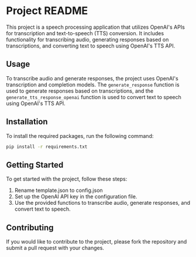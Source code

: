 # Project README

This project is a speech processing application that utilizes OpenAI's APIs for transcription and text-to-speech (TTS) conversion. It includes functionality for transcribing audio, generating responses based on transcriptions, and converting text to speech using OpenAI's TTS API.

## Usage

To transcribe audio and generate responses, the project uses OpenAI's transcription and completion models. The `generate_response` function is used to generate responses based on transcriptions, and the `generate_tts_response_openai` function is used to convert text to speech using OpenAI's TTS API.

## Installation

To install the required packages, run the following command:

```bash
pip install -r requirements.txt
```

## Getting Started

To get started with the project, follow these steps:
1. Rename template.json to config.json
2. Set up the OpenAI API key in the configuration file.
3. Use the provided functions to transcribe audio, generate responses, and convert text to speech.

## Contributing

If you would like to contribute to the project, please fork the repository and submit a pull request with your changes.

